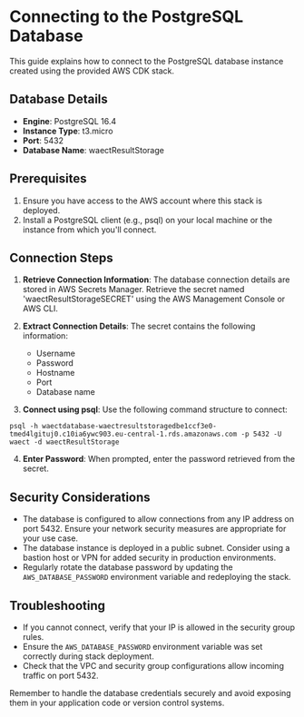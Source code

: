 # Connecting to the PostgreSQL Database

This guide explains how to connect to the PostgreSQL database instance created using the provided AWS CDK stack.

## Database Details

- **Engine**: PostgreSQL 16.4
- **Instance Type**: t3.micro
- **Port**: 5432
- **Database Name**: waectResultStorage

## Prerequisites

1. Ensure you have access to the AWS account where this stack is deployed.
2. Install a PostgreSQL client (e.g., psql) on your local machine or the instance from which you'll connect.

## Connection Steps

1. **Retrieve Connection Information**:
   The database connection details are stored in AWS Secrets Manager. Retrieve the secret named 'waectResultStorageSECRET' using the AWS Management Console or AWS CLI.

2. **Extract Connection Details**:
   The secret contains the following information:
   - Username
   - Password
   - Hostname
   - Port
   - Database name

3. **Connect using psql**:
   Use the following command structure to connect:
```
psql -h waectdatabase-waectresultstoragedbe1ccf3e0-tmed4lgituj0.c10ia6ywc903.eu-central-1.rds.amazonaws.com -p 5432 -U waect -d waectResultStorage
````

4. **Enter Password**:
When prompted, enter the password retrieved from the secret.

## Security Considerations

- The database is configured to allow connections from any IP address on port 5432. Ensure your network security measures are appropriate for your use case.
- The database instance is deployed in a public subnet. Consider using a bastion host or VPN for added security in production environments.
- Regularly rotate the database password by updating the `AWS_DATABASE_PASSWORD` environment variable and redeploying the stack.

## Troubleshooting

- If you cannot connect, verify that your IP is allowed in the security group rules.
- Ensure the `AWS_DATABASE_PASSWORD` environment variable was set correctly during stack deployment.
- Check that the VPC and security group configurations allow incoming traffic on port 5432.

Remember to handle the database credentials securely and avoid exposing them in your application code or version control systems.

